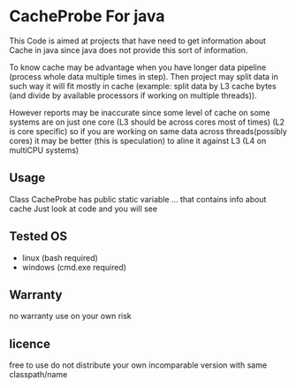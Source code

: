 # CacheProbe For java

This Code is aimed at projects that have need to get information about Cache in java since java does not provide this sort of information.

To know cache may be advantage when you have longer data pipeline (process whole data multiple times in step).
Then project may split data in such way it will fit mostly in cache 
(example: split data by L3 cache bytes (and divide  by available processors  if working on multiple  threads)). 

However reports may be inaccurate since some level of cache on some systems are
on just one core (L3 should be across cores most of times)
(L2 is core specific) so if you are working on same data across threads(possibly cores)
it may be better (this is speculation) to aline it against L3 (L4 on multiCPU systems)

## Usage
Class CacheProbe has public static variable ... that contains info about cache
Just look at code and you will see
 

## Tested OS
- linux (bash required)
- windows (cmd.exe required)



## Warranty
 no warranty use on your own risk

## licence
  free to use
  do not distribute your own incomparable version with same classpath/name
  
   